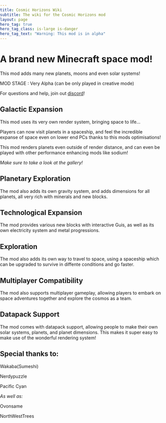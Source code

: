 ```yaml
---
title: Cosmic Horizons Wiki
subtitle: The wiki for the Cosmic Horizons mod
layout: page
hero_tag: true
hero_tag_class: is-large is-danger 
hero_tag_text: "Warning: This mod is in alpha"
---
```


# A brand new Minecraft space mod!

This mod adds many new planets, moons and even solar systems!

<style>

      html,

      body {

        overflow: hidden;

        width: 100%;

        height: 100%;

        margin: 0;

        padding: 0;

      }



      #renderCanvas {

        width: 10%;

        height: 10%;

        touch-action: none;

      }

    </style>



<script src="https://cdn.babylonjs.com/babylon.js"></script>

<script src="https://cdn.babylonjs.com/loaders/babylonjs.loaders.min.js"></script>

<script src="https://code.jquery.com/pep/0.4.3/pep.js"></script>






<canvas class="card" id="renderCanvas" touch-action="none"></canvas>





<script>

      const canvas = document.getElementById("renderCanvas"); // Get the canvas element

      const engine = new BABYLON.Engine(canvas, true); // Generate the BABYLON 3D engine



      // Add your code here matching the playground format

      const createScene = function () {

        const scene = new BABYLON.Scene(engine);



        BABYLON.MeshBuilder.CreateBox("box", {});



        const camera = new BABYLON.ArcRotateCamera("camera", -Math.PI / 2, Math.PI / 2.5, 15, new BABYLON.Vector3(0, 0, 0));

        camera.attachControl(canvas, true);

        const light = new BABYLON.HemisphericLight("light", new BABYLON.Vector3(1, 1, 0));



        return scene;

      };



      const scene = createScene(); //Call the createScene function



      // Register a render loop to repeatedly render the scene

      engine.runRenderLoop(function () {

        scene.render();

      });



      // Watch for browser/canvas resize events

      window.addEventListener("resize", function () {

        engine.resize();

      });

</script>



MOD STAGE : Very Alpha (can be only played in creative mode)

For questions and help, join out [discord](https://discord.gg/cdc6sgEExF)!

## Galactic Expansion

This mod uses its very own render system, bringing space to life...

Players can now visit planets in a spaceship, and feel the incredible
expanse of space even on lower end PCs thanks to this mods optimisations!

This mod renders planets even outside of render distance, and can even
be played with other performance enhancing mods like sodium!

*Make sure to take a look at the gallery!*

## Planetary Exploration

The mod also adds its own gravity system, and adds dimensions
for all planets, all very rich with minerals and new blocks.

## Technological Expansion

The mod provides various new blocks with interactive Guis, 
as well as its own electricity system and metal progressions.

## Exploration

The mod also adds its own way to travel to space, using a spaceship
which can be upgraded to survive in diffente conditions and go faster.

## Multiplayer Compatibility

The mod also supports multiplayer gameplay, allowing players to embark
on space adventures together and explore the cosmos as a team.

## Datapack Support

The mod comes with datapack support, allowing people to make their own 
solar systems, planets, and planet dimensions. This makes it super easy to
make use of the wonderful rendering system!

## Special thanks to:

Wakaba(Sumeshi)

Nerdypuzzle

Pacific Cyan

*As well as:*

Ovonsame

NorthWestTrees 
